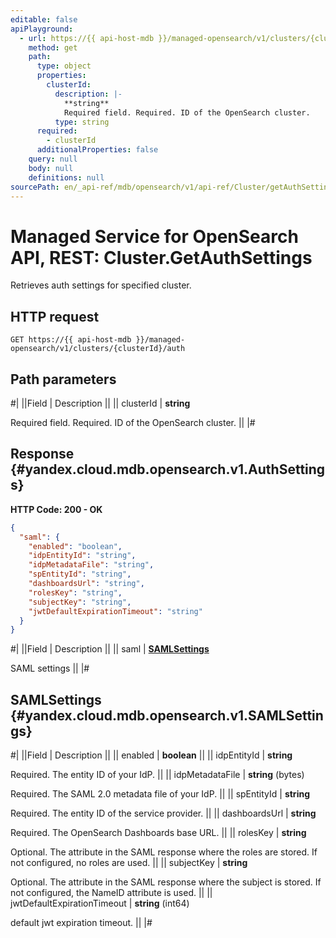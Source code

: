 ```yaml
---
editable: false
apiPlayground:
  - url: https://{{ api-host-mdb }}/managed-opensearch/v1/clusters/{clusterId}/auth
    method: get
    path:
      type: object
      properties:
        clusterId:
          description: |-
            **string**
            Required field. Required. ID of the OpenSearch cluster.
          type: string
      required:
        - clusterId
      additionalProperties: false
    query: null
    body: null
    definitions: null
sourcePath: en/_api-ref/mdb/opensearch/v1/api-ref/Cluster/getAuthSettings.md
---
```


# Managed Service for OpenSearch API, REST: Cluster.GetAuthSettings

Retrieves auth settings for specified cluster.

## HTTP request

```
GET https://{{ api-host-mdb }}/managed-opensearch/v1/clusters/{clusterId}/auth
```

## Path parameters

#|
||Field | Description ||
|| clusterId | **string**

Required field. Required. ID of the OpenSearch cluster. ||
|#

## Response {#yandex.cloud.mdb.opensearch.v1.AuthSettings}

**HTTP Code: 200 - OK**

```json
{
  "saml": {
    "enabled": "boolean",
    "idpEntityId": "string",
    "idpMetadataFile": "string",
    "spEntityId": "string",
    "dashboardsUrl": "string",
    "rolesKey": "string",
    "subjectKey": "string",
    "jwtDefaultExpirationTimeout": "string"
  }
}
```

#|
||Field | Description ||
|| saml | **[SAMLSettings](#yandex.cloud.mdb.opensearch.v1.SAMLSettings)**

SAML settings ||
|#

## SAMLSettings {#yandex.cloud.mdb.opensearch.v1.SAMLSettings}

#|
||Field | Description ||
|| enabled | **boolean** ||
|| idpEntityId | **string**

Required. The entity ID of your IdP. ||
|| idpMetadataFile | **string** (bytes)

Required. The SAML 2.0 metadata file of your IdP. ||
|| spEntityId | **string**

Required. The entity ID of the service provider. ||
|| dashboardsUrl | **string**

Required. The OpenSearch Dashboards base URL. ||
|| rolesKey | **string**

Optional. The attribute in the SAML response where the roles are stored. If not configured, no roles are used. ||
|| subjectKey | **string**

Optional. The attribute in the SAML response where the subject is stored. If not configured, the NameID attribute is used. ||
|| jwtDefaultExpirationTimeout | **string** (int64)

default jwt expiration timeout. ||
|#